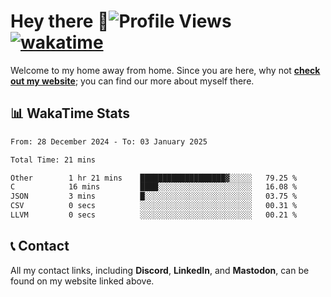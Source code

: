 # Hey there :wave:![Profile Views](https://komarev.com/ghpvc/?username=skifli) [![wakatime](https://wakatime.com/badge/user/b4317b02-0c6d-457b-82a4-a448b8a8d1df.svg)](https://wakatime.com/@b4317b02-0c6d-457b-82a4-a448b8a8d1df)

Welcome to my home away from home. Since you are here, why not [**check out my website**](https://skifli.github.io); you can find our more about myself there.

## 📊 WakaTime Stats

<!--START_SECTION:waka-->

```txt
From: 28 December 2024 - To: 03 January 2025

Total Time: 21 mins

Other        1 hr 21 mins    ███████████████████▓░░░░░   79.25 %
C            16 mins         ████░░░░░░░░░░░░░░░░░░░░░   16.08 %
JSON         3 mins          █░░░░░░░░░░░░░░░░░░░░░░░░   03.75 %
CSV          0 secs          ░░░░░░░░░░░░░░░░░░░░░░░░░   00.31 %
LLVM         0 secs          ░░░░░░░░░░░░░░░░░░░░░░░░░   00.21 %
```

<!--END_SECTION:waka-->

## 📞 Contact

All my contact links, including **Discord**, **LinkedIn**, and **Mastodon**, can be found on my website linked above.
